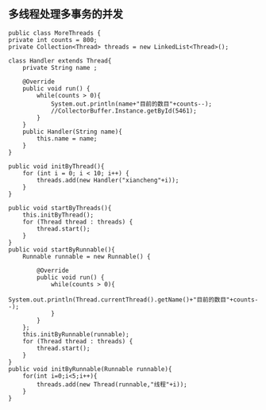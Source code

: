 ##  多线程处理多事务的并发 ##


	public class MoreThreads {
	private int counts = 800;
	private Collection<Thread> threads = new LinkedList<Thread>();
	
	class Handler extends Thread{
		private String name ;
		
		@Override
		public void run() {
			while(counts > 0){
				System.out.println(name+"目前的数目"+counts--);
				//CollectorBuffer.Instance.getById(5461);
			}
		}
		public Handler(String name){
			this.name = name;
		} 
	}
	
	public void initByThread(){
		for (int i = 0; i < 10; i++) {
			threads.add(new Handler("xiancheng"+i));
		}
	}
	
	public void startByThreads(){
		this.initByThread();
		for (Thread thread : threads) {
			thread.start();
		}
	}
	public void startByRunnable(){
		Runnable runnable = new Runnable() {
			
			@Override
			public void run() {
				while(counts > 0){
					System.out.println(Thread.currentThread().getName()+"目前的数目"+counts--);
				}
			}
		};
		this.initByRunnable(runnable);
		for (Thread thread : threads) {
			thread.start();
		}
	}
	public void initByRunnable(Runnable runnable){
		for(int i=0;i<5;i++){
			threads.add(new Thread(runnable,"线程"+i));
		}
	}
	
